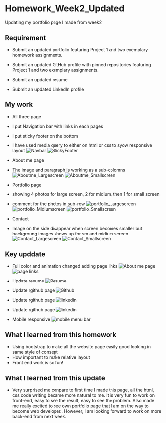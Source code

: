 # Homework_Week2_Updated
Updating my portfolio page I made from week2

## Requirement

* Submit an updated portfolio featuring Project 1 and two exemplary homework assignments.

* Submit an updated GitHub profile with pinned repositories featuring Project 1 and two exemplary assignments.

* Submit an updated resume

* Submit an updated LinkedIn profile

## My work

* All three page
 * I put Navigation bar with links in each pages
 * I put sticky footer on the bottom 
 * I have used media query to either on html or css to syow responsive layout
![Navbar](screenshot/navbar.png)
![StickyFooter](screenshot/footer.png)

* About me page 
 * The image and paragraph is working as a sub-colomns
![Aboutme_Largescreen](screenshot/Aboutme_lg.png)
![Aboutme_Smallscreen](screenshot/Aboutme_sm.png)

* Portfolio page 
 * showing 4 photos for large screen, 2 for midium, then 1 for small screen
 * comment for the photos in sub-row
![portfolio_Largescreen](screenshot/Portfoli_lg.png)
![portfolio_Midiumscreen](screenshot/Portfolio_md.png)
![portfolio_Smallscreen](screenshot/Portfolio_sm.png)


* Contact 
 * Image on the side disappear when screen becomes smaller but backgroung images shows up for sm and midium screen 
 ![Contact_Largescreen](screenshot/Contact_lg.png)
 ![Contact_Smallscreen](screenshot/Contact_sm.png)

## Key upddate
 * Full color and animation changed adding page links
 ![About me page](screenshot/update-aboutme-page.png)
 ![page links](screenshot/page-links.png)

  * Update resume
 ![Resume](screenshot/update-resume.png)

  * Update rgithub page
 ![Github](screenshot/update-githubpage.png)

  * Update rgithub page
 ![linkedin](screenshot/update-linkedin.png)

 * Update rgithub page
 ![linkedin](screenshot/update-linkedin.png)

 * Mobile responsive
 ![mobile menu bar](screenshot/update-mobile-responsive.png)

## What I learned from this homework
* Using bootstrap to make all the website page easily good looking in same style of consept
* How important to make relative layout
* Front end work is so fun!

## What I learned from this update
* Very surprised me conpare to first time I made this page, all the html, css code writing became more natural to me.
It is very fun to work on front-end, easy to see the result, easy to see the problem.
Also made me really excited to see own portfolio page that I am on the way to become web developer..
However, I am looking forward to work on more back-end from next week.
